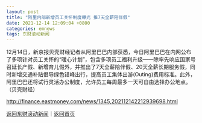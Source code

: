 ```yaml
---
layout: post
title: "阿里内部新增员工关怀制度曝光 推7天全薪陪伴假"
date: 2021-12-14 12:09:04 +0800
categories: emnews
tags: 东财滚动新闻
---
```


12月14日，新京报贝壳财经记者从阿里巴巴内部获悉，今日阿里巴巴在内网公布了多项针对员工关怀的“暖心计划”，包含多项员工福利升级——除率先响应国家号召延长产假、新增育儿假外，并推出了7天全薪陪伴假、20天全薪长期服务假，同时新增交通补贴倡导绿色错峰出行，提高员工集体出游(Outing)费用标准。此外，阿里巴巴还将试行灵活办公制度，允许员工每周最多一天可自由选择办公地点。（贝壳财经）

<http://finance.eastmoney.com/news/1345,202112142212939698.html>

[返回东财滚动新闻](//finews.withounder.com/emnews/)｜[返回首页](//finews.withounder.com/)